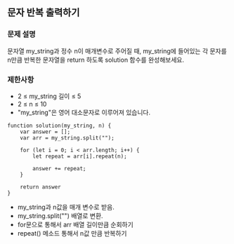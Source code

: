 ## 문자 반복 출력하기

### 문제 설명
문자열 my_string과 정수 n이 매개변수로 주어질 때, my_string에 들어있는 각 문자를 n만큼 반복한 문자열을 return 하도록 solution 함수를 완성해보세요.

### 제한사항
+ 2 ≤ my_string 길이 ≤ 5
+ 2 ≤ n ≤ 10
+ "my_string"은 영어 대소문자로 이루어져 있습니다.

```
function solution(my_string, n) {
    var answer = [];
    var arr = my_string.split("");
    
    for (let i = 0; i < arr.length; i++) {
        let repeat = arr[i].repeat(n);
        
        answer += repeat;
    }

    return answer
}
```
+ my_string과 n값을 매개 변수로 받음.
+ my_string.split("") 배열로 변환.
+ for문으로 통해서 arr 배열 길이만큼 순회하기
+ repeat() 메소드 통해서 n값 만큼 반복하기 
